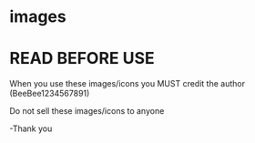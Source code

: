 # images
# READ BEFORE USE
When you use these images/icons you MUST credit the author (BeeBee1234567891)

Do not sell these images/icons to anyone

-Thank you
